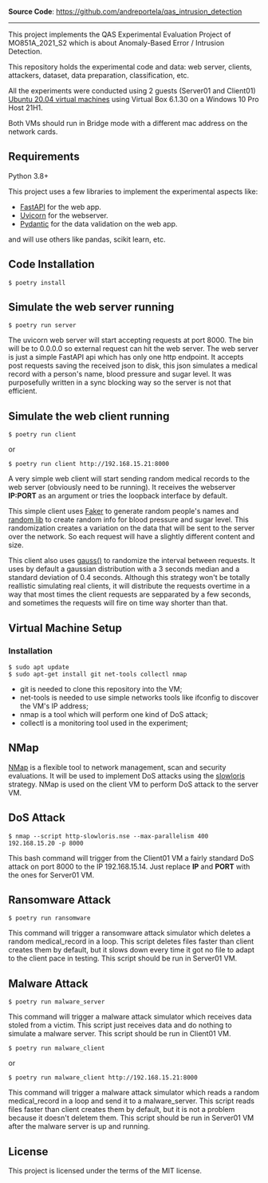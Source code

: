 **Source Code**: <a href="https://github.com/andreportela/qas_intrusion_detection" target="_blank">https://github.com/andreportela/qas_intrusion_detection</a>

---

This project implements the QAS Experimental Evaluation Project of MO851A_2021_S2 which is about Anomaly-Based Error / Intrusion Detection.

This repository holds the experimental code and data: web server, clients, attackers, dataset, data preparation, classification, etc.

All the experiments were conducted using 2 guests (Server01 and Client01) <a href="https://www.osboxes.org/ubuntu/#ubuntu-20-04-vbox" class="external-link" target="_blank">Ubuntu 20.04 virtual machines</a> using Virtual Box 6.1.30 on a Windows 10 Pro Host 21H1.

Both VMs should run in Bridge mode with a different mac address on the network cards.

## Requirements

Python 3.8+

This project uses a few libraries to implement the experimental aspects like:
* <a href="https://fastapi.tiangolo.com/" class="external-link" target="_blank">FastAPI</a> for the web app.
* <a href="https://www.uvicorn.org/" class="external-link" target="_blank">Uvicorn</a> for the webserver.
* <a href="https://pydantic-docs.helpmanual.io/" class="external-link" target="_blank">Pydantic</a> for the data validation on the web app.

and will use others like pandas, scikit learn, etc.

## Code Installation

```console
$ poetry install
```

## Simulate the web server running

```console
$ poetry run server
```
The uvicorn web server will start accepting requests at port 8000. The bin will be to 0.0.0.0 so external request can hit the web server.
The web server is just a simple FastAPI api which has only one http endpoint. It accepts post requests saving the received json to disk, this json simulates a medical record with a person's name, blood pressure and sugar level. It was purposefully written in a sync blocking way so the server is not that efficient.

## Simulate the web client running

```console
$ poetry run client
```
or 
```console
$ poetry run client http://192.168.15.21:8000
```
A very simple web client will start sending random medical records to the web server (obviously need to be running). It receives the webserver **IP:PORT** as an argument or tries the loopback interface by default.

This simple client uses <a href="https://github.com/joke2k/faker" class="external-link" target="_blank">Faker</a> to generate random people's names and <a href="https://docs.python.org/3.8/library/random.html" target="_blank">random lib</a> to create random info for blood pressure and sugar level. This randomization creates a variation on the data that will be sent to the server over the network. So each request will have a slightly different content and size.

This client also uses <a href="https://docs.python.org/3.8/library/random.html#random.gauss" target="_blank">gauss()</a> to randomize the interval between requests. It uses by default a gaussian distribution with a 3 seconds median and a standard deviation of 0.4 seconds. Although this strategy won't be totally reallistic simulating real clients, it will distribute the requests overtime in a way that most times the client requests are sepparated by a few seconds, and sometimes the requests will fire on time way shorter than that.

## Virtual Machine Setup

### Installation
```console
$ sudo apt update
$ sudo apt-get install git net-tools collectl nmap
```
- git is needed to clone this repository into the VM;
- net-tools is needed to use simple networks tools like ifconfig to discover the VM's IP address;
- nmap is a tool which will perform one kind of DoS attack;
- collectl is a monitoring tool used in the experiment;

## NMap

<a href="https://nmap.org/"  target="_blank">NMap</a> is a flexible tool to network management, scan and security evaluations. It will be used to implement DoS attacks using the <a href= "https://nmap.org/nsedoc/scripts/http-slowloris.html" target="_blank">slowloris</a> strategy. NMap is used on the client VM to perform DoS attack to the server VM.

## DoS Attack
```console
$ nmap --script http-slowloris.nse --max-parallelism 400  192.168.15.20 -p 8000
```
This bash command will trigger from the Client01 VM a fairly standard DoS attack on port 8000 to the IP 192.168.15.14. Just replace **IP** and **PORT** with the ones for Server01 VM.

## Ransomware Attack
```console
$ poetry run ransomware
```
This command will trigger a ransomware attack simulator which deletes a random medical_record in a loop. This script deletes files faster than client creates them by default, but it slows down every time it got no file to adapt to the client pace in testing. This script should be run in Server01 VM.

## Malware Attack
```console
$ poetry run malware_server
```
This command will trigger a malware attack simulator which receives data stoled from a victim. This script just receives data and do nothing to simulate a malware server. This script should be run in Client01 VM.

```console
$ poetry run malware_client
```
or 
```console
$ poetry run malware_client http://192.168.15.21:8000
```
This command will trigger a malware attack simulator which reads a random medical_record in a loop and send it to a malware_server. This script reads files faster than client creates them by default, but it is not a problem because it doesn't deletem them. This script should be run in Server01 VM after the malware server is up and running.
## License

This project is licensed under the terms of the MIT license.
